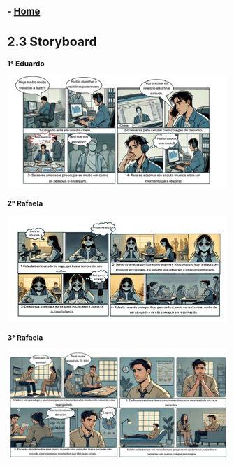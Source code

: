 ## - [Home](/README.md)
# 2.3 Storyboard

### 1° Eduardo
<img src="./images/Eduardo-storyboard.jpg" alt="Exemplo da Imagem">

### 2° Rafaela
<img src="./images/Rafela_Storyboard.jpeg" alt="Exemplo da Imagem">

### 3° Rafaela
<img src="./images/Jhon_Storyboard.jpg" alt="Exemplo da Imagem">